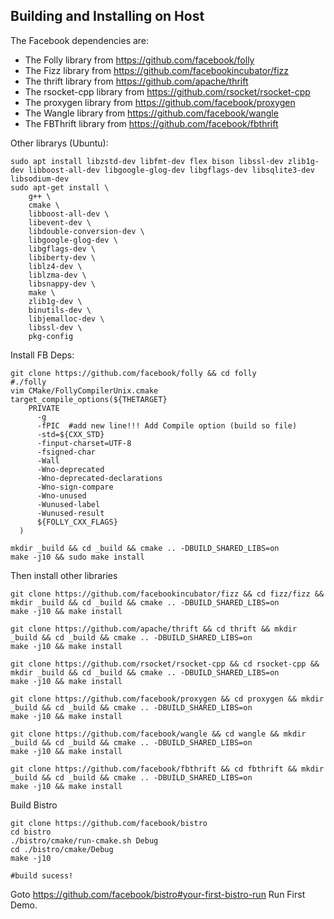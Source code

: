 ## Building and Installing on Host

The Facebook dependencies are:
* The Folly library from https://github.com/facebook/folly
* The Fizz library from https://github.com/facebookincubator/fizz
* The thrift library from https://github.com/apache/thrift
* The rsocket-cpp library from https://github.com/rsocket/rsocket-cpp
* The proxygen library from https://github.com/facebook/proxygen
* The Wangle library from https://github.com/facebook/wangle
* The FBThrift library from https://github.com/facebook/fbthrift

Other librarys (Ubuntu): 


```
sudo apt install libzstd-dev libfmt-dev flex bison libssl-dev zlib1g-dev libboost-all-dev libgoogle-glog-dev libgflags-dev libsqlite3-dev libsodium-dev
sudo apt-get install \
    g++ \
    cmake \
    libboost-all-dev \
    libevent-dev \
    libdouble-conversion-dev \
    libgoogle-glog-dev \
    libgflags-dev \
    libiberty-dev \
    liblz4-dev \
    liblzma-dev \
    libsnappy-dev \
    make \
    zlib1g-dev \
    binutils-dev \
    libjemalloc-dev \
    libssl-dev \
    pkg-config
```



Install FB Deps:

```
git clone https://github.com/facebook/folly && cd folly
#./folly
vim CMake/FollyCompilerUnix.cmake
target_compile_options(${THETARGET}
    PRIVATE
      -g
      -fPIC  #add new line!!! Add Compile option (build so file)
   	  -std=${CXX_STD}
      -finput-charset=UTF-8
      -fsigned-char
      -Wall
      -Wno-deprecated
      -Wno-deprecated-declarations
      -Wno-sign-compare
      -Wno-unused
      -Wunused-label
      -Wunused-result
      ${FOLLY_CXX_FLAGS}
  )
 
mkdir _build && cd _build && cmake .. -DBUILD_SHARED_LIBS=on
make -j10 && sudo make install
```

Then install other libraries

```
git clone https://github.com/facebookincubator/fizz && cd fizz/fizz && mkdir _build && cd _build && cmake .. -DBUILD_SHARED_LIBS=on
make -j10 && make install

git clone https://github.com/apache/thrift && cd thrift && mkdir _build && cd _build && cmake .. -DBUILD_SHARED_LIBS=on
make -j10 && make install

git clone https://github.com/rsocket/rsocket-cpp && cd rsocket-cpp && mkdir _build && cd _build && cmake .. -DBUILD_SHARED_LIBS=on
make -j10 && make install

git clone https://github.com/facebook/proxygen && cd proxygen && mkdir _build && cd _build && cmake .. -DBUILD_SHARED_LIBS=on
make -j10 && make install

git clone https://github.com/facebook/wangle && cd wangle && mkdir _build && cd _build && cmake .. -DBUILD_SHARED_LIBS=on
make -j10 && make install

git clone https://github.com/facebook/fbthrift && cd fbthrift && mkdir _build && cd _build && cmake .. -DBUILD_SHARED_LIBS=on
make -j10 && make install

```


Build Bistro

```
git clone https://github.com/facebook/bistro 
cd bistro
./bistro/cmake/run-cmake.sh Debug
cd ./bistro/cmake/Debug
make -j10

#build sucess!
```

Goto https://github.com/facebook/bistro#your-first-bistro-run Run First Demo.